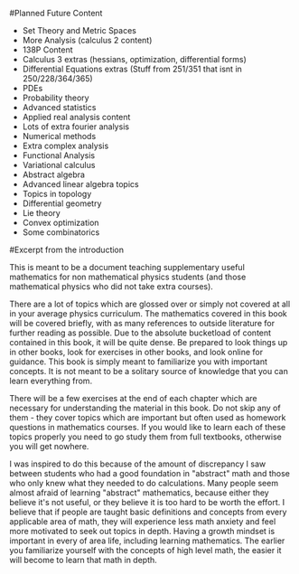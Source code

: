 #Planned Future Content

- Set Theory and Metric Spaces
- More Analysis (calculus 2 content)
- 138P Content
- Calculus 3 extras (hessians, optimization, differential forms)
- Differential Equations extras (Stuff from 251/351 that isnt in 250/228/364/365)
- PDEs
- Probability theory
- Advanced statistics
- Applied real analysis content
- Lots of extra fourier analysis
- Numerical methods
- Extra complex analysis
- Functional Analysis
- Variational calculus
- Abstract algebra
- Advanced linear algebra topics
- Topics in topology
- Differential geometry
- Lie theory
- Convex optimization
- Some combinatorics

#Excerpt from the introduction

This is meant to be a document teaching supplementary useful mathematics for non mathematical physics students (and those mathematical physics who did not take extra courses). 

There are a lot of topics which are glossed over or simply not covered at all in your average physics curriculum. The mathematics covered in this book will be covered briefly, with as many references to outside literature for further reading as possible. Due to the absolute bucketload of content contained in this book, it will be quite dense. Be prepared to look things up in other books, look for exercises in other books, and look online for guidance. This book is simply meant to familiarize you with important concepts. It is not meant to be a solitary source of knowledge that you can learn everything from.

There will be a few exercises at the end of each chapter which are necessary for understanding the material in this book. Do not skip any of them - they cover topics which are important but often used as homework questions in mathematics courses. If you would like to learn each of these topics properly you need to go study them from full textbooks, otherwise you will get nowhere.

I was inspired to do this because of the amount of discrepancy I saw between students who had a good foundation in "abstract" math and those who only knew what they needed to do calculations. Many people seem almost afraid of learning "abstract" mathematics, because either they believe it's not useful, or they believe it is too hard to be worth the effort. I believe that if people are taught basic definitions and concepts from every applicable area of math, they will experience less math anxiety and feel more motivated to seek out topics in depth. Having a growth mindset is important in every of area life, including learning mathematics. The earlier you familiarize yourself with the concepts of high level math, the easier it will become to learn that math in depth.
